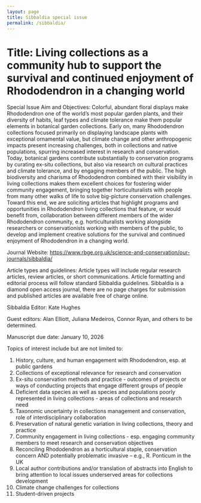 ```yaml
---
layout: page
title: Sibbaldia special issue
permalink: /sibbaldia/
---
```


# Title: Living collections as a community hub to support the survival and continued enjoyment of Rhododendron in a changing world  
 
Special Issue Aim and Objectives: Colorful, abundant floral displays make Rhododendron one of the world’s most popular garden plants, and their diversity of habits, leaf types and climate tolerance make them popular elements in botanical garden collections. Early on, many Rhododendron collections focused primarily on displaying landscape plants with exceptional ornamental value, but climate change and other anthropogenic impacts present increasing challenges, both in collections and native populations, spurring increased interest in research and conservation. Today, botanical gardens contribute substantially to conservation programs by curating ex-situ collections, but also via research on cultural practices and climate tolerance, and by engaging members of the public. The high biodiversity and charisma of Rhododendron combined with their visibility in living collections makes them excellent choices for fostering wider community engagement, bringing together horticulturalists with people from many other walks of life to solve big-picture conservation challenges. Toward this end, we are soliciting articles that highlight programs and opportunities in Rhododendron living collections that feature, or would benefit from, collaboration between different members of the wider Rhododendron community, e.g. horticulturalists working alongside researchers or conservationists working with members of the public, to develop and implement creative solutions for the survival and continued enjoyment of Rhododendron in a changing world. 
 
Journal Website: https://www.rbge.org.uk/science-and-conservation/our-journals/sibbaldia/ 
 
Article types and guidelines: Article types will include regular research articles, review articles, or short communications. Article formatting and editorial process will follow standard Sibbaldia guidelines. Sibbaldia is a diamond open access journal, there are no page charges for submission and published articles are available free of charge online. 
 
Sibbaldia Editor: Kate Hughes 
 
Guest editors: Alan Elliott, Juliana Medeiros, Connor Ryan, and others to be determined. 
 
Manuscript due date: January 10, 2026 
 
Topics of interest include but are not limited to: 
1.	History, culture, and human engagement with Rhododendron, esp. at public gardens 
2.	Collections of exceptional relevance for research and conservation 
3.	Ex-situ conservation methods and practice - outcomes of projects or ways of conducting projects that engage different groups of people 
4.	Deficient data species as well as species and populations poorly represented in living collections - areas of collections and research need 
5.	Taxonomic uncertainty in collections management and conservation, role of interdisciplinary collaboration 
6.	Preservation of natural genetic variation in living collections, theory and practice  
7.	Community engagement in living collections - esp. engaging community members to meet research and conservation objectives 
8.	Reconciling Rhododendron as a horticultural staple, conservation concern AND potentially problematic invasive – e.g., R. Ponticum in the UK 
9.	Local author contributions and/or translation of abstracts into English to bring attention to local issues underserved areas for collections development 
10.	Climate change challenges for collections 
11.	Student-driven projects 
